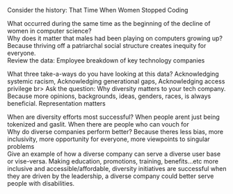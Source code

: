 Consider the history: That Time When Women Stopped Coding<br>

What occurred during the same time as the beginning of the decline of women in computer science?<br>
Why does it matter that males had been playing on computers growing up? Because thriving off a patriarchal social structure creates inequity for everyone. <br>
Review the data: Employee breakdown of key technology companies<br>

What three take-a-ways do you have looking at this data? Acknowledging systemic racism,  Acknowledging generational gaps, Acknowledging access privilege br>
Ask the question: Why diversity matters to your tech company. Because more opinions, backgrounds, ideas, genders, races, is always beneficial. Representation matters <br>

When are diversity efforts most successful? When people arent just being tokenized and gaslit. When there are people who can vouch for <br>
Why do diverse companies perform better? Because theres less bias, more inclusivity, more opportunity for everyone, more viewpoints to singular problems<br>
Give an example of how a diverse company can serve a diverse user base or vise-versa. Making education, promotions, training, benefits...etc more inclusive and accessible/affordable, diversity initiatives are successful when they are driven by the leadership, a diverse company could better serve people with disabilities.<br>
